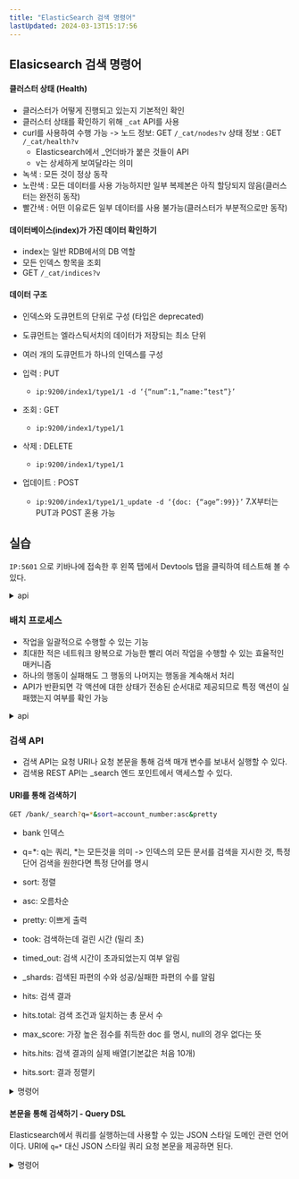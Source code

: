```yaml
---
title: "ElasticSearch 검색 명령어"
lastUpdated: 2024-03-13T15:17:56
---
```


## Elasicsearch 검색 명령어

#### 클러스터 상태 (Health)
- 클러스터가 어떻게 진행되고 있는지 기본적인 확인
- 클러스터 상태를 확인하기 위해 `_cat` API를 사용
- curl를 사용하여 수행 가능 -> 노드 정보: GET `/_cat/nodes?v` 상태 정보 : GET `/_cat/health?v`
  - Elasticsearch에서 _언더바가 붙은 것들이 API
  - v는 상세하게 보여달라는 의미
- 녹색 : 모든 것이 정상 동작
- 노란색 : 모든 데이터를 사용 가능하지만 일부 복제본은 아직 할당되지 않음(클러스터는 완전히 동작)
- 빨간색 : 어떤 이유로든 일부 데이터를 사용 불가능(클러스터가 부분적으로만 동작)

#### 데이터베이스(index)가 가진 데이터 확인하기

- index는 일반 RDB에서의 DB 역할
- 모든 인덱스 항목을 조회
- GET `/_cat/indices?v`
  
#### 데이터 구조

- 인덱스와 도큐먼트의 단위로 구성 (타입은 deprecated)
- 도큐먼트는 엘라스틱서치의 데이터가 저장되는 최소 단위
- 여러 개의 도큐먼트가 하나의 인덱스를 구성

- 입력 : PUT
   - `ip:9200/index1/type1/1 -d ‘{“num”:1,”name:”test”}’`
- 조회 : GET
   - `ip:9200/index1/type1/1`
- 삭제 : DELETE
   - `ip:9200/index1/type1/1`
- 업데이트 : POST
   - `ip:9200/index1/type1/1_update -d ‘{doc: {“age”:99}}’`
7.X부터는 PUT과 POST 혼용 가능

## 실습

`IP:5601` 으로 키바나에 접속한 후 왼쪽 탭에서 Devtools 탭을 클릭하여 테스트해 볼 수 있다.

<details>
   <summary>api</summary>
   <div markdown="1">

         ```bash
         # index와 doc 만들기
         # customer 는 인덱스명, 1은 doc의 id
         POST /customer/_doc/1
         {
            "name":"choi",
            "age":25
         }

         # _update로 수정하기
         POST /customer/_doc/1/_update
         {
            doc": {
               "name":"change"
            }
         }

         # script 사용
         POST /customer/_doc/1/_update
         {
            "script" : {
               "inline": "if(ctx._source.age==25) {ctx._source.age++}"
            }
         }

         # 조회하기
         GET /customer/_doc/1

         # 삭제하기
         DELETE /customer
         ```
   </div>
</details>

### 배치 프로세스

- 작업을 일괄적으로 수행할 수 있는 기능
- 최대한 적은 네트워크 왕복으로 가능한 빨리 여러 작업을 수행할 수 있는 효율적인 매커니즘
- 하나의 행동이 실패해도 그 행동의 나머지는 행동을 계속해서 처리
- API가 반환되면 각 액션에 대한 상태가 전송된 순서대로 제공되므로 특정 액션이 실패했는지 여부를 확인 가능

<details>
   <summary>api</summary>
   <div markdown="1">

         ```bash
         ## 키바나의 Devtools에서 진행 ##

         # 벌크 저장
         POST /customer/_bulk
         {"index":{"_id":"1"}}
         {"name":"choi"}
         {"index":{"_id":"2"}}
         {"name":"kim"}

         # 조회
         GET /customer/_doc/1
         GET /customer/_doc/2

         # 수정 및 삭제
         POST /customer/_bulk
         {"update":{"_id":"1"}}
         {"doc":{"age":18}}
         {"delete":{"_id":"2"}}

         # 조회
         GET /customer/_doc/1
         GET /customer/_doc/2
         ```
   </div>
</details>

### 검색 API

- 검색 API는 요청 URI나 요청 본문을 통해 검색 매개 변수를 보내서 실행할 수 있다.
- 검색용 REST API는 _search 엔드 포인트에서 액세스할 수 있다.

#### URI를 통해 검색하기
```bash
GET /bank/_search?q=*&sort=account_number:asc&pretty
```

- bank 인덱스
- q=*: q는 쿼리, *는 모든것을 의미 -> 인덱스의 모든 문서를 검색을 지시한 것, 특정 단어 검색을 원한다면 특정 단어를 명시
- sort: 정렬
- asc: 오름차순
- pretty: 이쁘게 출력


- took: 검색하는데 걸린 시간 (밀리 초)
- timed_out: 검색 시간이 초과되었는지 여부 알림
- _shards: 검색된 파편의 수와 성공/실패한 파편의 수를 알림
- hits: 검색 결과
- hits.total: 검색 조건과 일치하는 총 문서 수
- max_score: 가장 높은 점수를 취득한 doc 를 명시, null의 경우 없다는 뜻
- hits.hits: 검색 결과의 실제 배열(기본값은 처음 10개)
- hits.sort: 결과 정렬키

<details>
   <summary>명령어</summary>
   <div markdown="1">

         ```bash
         # 전체 인덱스의 title필드에서 time검색
         /_search?q=title:time

         # 다중 조건 검색 -> and 또는 or
         /_search?q=title:time AND machine

         # 점수 계산에서 사용된 상세값 출력
         /_search?q=title:time&explain

         # doc 출력 생략
         /_search?q=title:time&_source=false

         # 특정 source 출력
         /_search?q=title:time&_source=title,author

         # 정렬
         /_search?q=title:time&sort=pages
         /_search?q=title:time&sort=pages:desc
         ```

   </div>
</details>

#### 본문을 통해 검색하기 - Query DSL

Elasticsearch에서 쿼리를 실행하는데 사용할 수 있는 JSON 스타일 도메인 관련 언어이다. URI에 `q=*` 대신 JSON 스타일 쿼리 요청 본문을 제공하면 된다.

<details>
   <summary>명령어</summary>
   <div markdown="1">

         ```bash
         # match_all 쿼리는 지정된 색인의 모든 문서를 검색
         POST /bank/_search
         {
            "query": {"match_all": {}}    
         }

         # 1개만 조회
         # size dafult = 10
         POST /bank/_search
         {
            "query": {"match_all": {}},
            "size":1
         }

         # from 매개변수에서 시작하여 size만큼의 문서를 반환
         # 즉, 10 ~ 19 까지
         # from default = 0
         POST /bank/_search
         {
            "query": {"match_all": {}},
            "from": 10,
            "size": 10
         }

         # balance 필드 기준 내림차순 정렬하고 상위 10개
         POST /bank/_search
         {
            "query": {"match_all": {}},
            "sort": {"balance":{"order":"desc"}
         }

         # 특정 필드만 출력
         POST /bank/_search
         {
            "query": {"match_all": {}},
            "_source": ["account_number","balance"]
         }

         # address가 mail lain인 것을 반환
         # 일치순으로 나옴 -> mail lane, mail, lane 이런 식
         POST /bank/_search
         {
            "query": {"match": {"address": "mail lane"}}
         }

         # address가 mail lain과 완벽 일치 반환
         POST /bank/_search
         {
            "query": {"match_phrase": {"address": "mail lane"}}
         }

         # address가 maill과 lane을 포함하는 모든 계정 반환
         POST /bank/_search
         {
            "query": {
               "bool": {
                     "must": [
                        {"match": {"address": "mill"}},
                        {"match": {"address": "lane"}}
                     ]
               }
            }
         }

         # mill은 포함하지만 lane은 포함하지 않는 모든 계정 반환
         POST /bank/_search
         {
            "query": {
               "bool": {
                     "must": [
                        {"match": {"address": "mill"}},               
                     ],
                     "must_not": [
                        {"match": {"address": "lane"}}
                     ]
               }
            }
         }
         ```
   </div>
</details>
